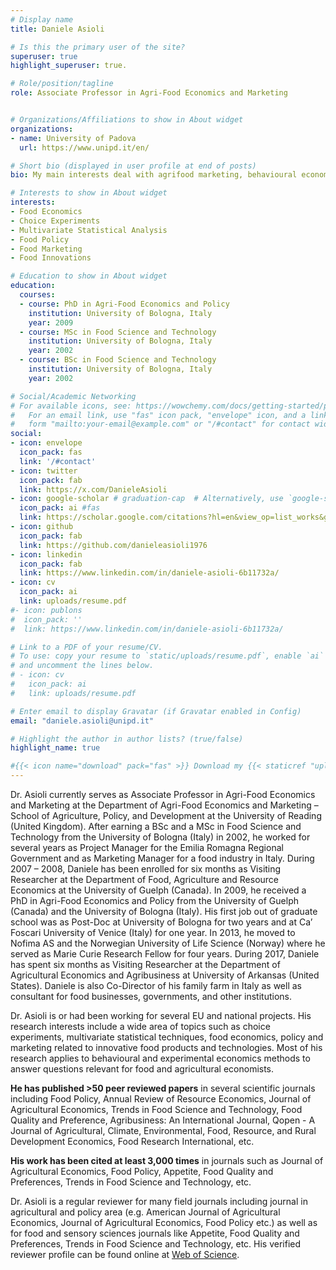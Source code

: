 ```yaml
---
# Display name
title: Daniele Asioli

# Is this the primary user of the site?
superuser: true
highlight_superuser: true.

# Role/position/tagline
role: Associate Professor in Agri-Food Economics and Marketing


# Organizations/Affiliations to show in About widget
organizations:
- name: University of Padova
  url: https://www.unipd.it/en/

# Short bio (displayed in user profile at end of posts)
bio: My main interests deal with agrifood marketing, behavioural economics, consumer research methods, economics of food, food policy, new food product development, new technologies, and multivariate statistical data analysis.

# Interests to show in About widget
interests:
- Food Economics
- Choice Experiments
- Multivariate Statistical Analysis
- Food Policy
- Food Marketing
- Food Innovations

# Education to show in About widget
education:
  courses:
  - course: PhD in Agri-Food Economics and Policy   
    institution: University of Bologna, Italy
    year: 2009
  - course: MSc in Food Science and Technology
    institution: University of Bologna, Italy
    year: 2002
  - course: BSc in Food Science and Technology
    institution: University of Bologna, Italy
    year: 2002

# Social/Academic Networking
# For available icons, see: https://wowchemy.com/docs/getting-started/page-builder/#icons
#   For an email link, use "fas" icon pack, "envelope" icon, and a link in the
#   form "mailto:your-email@example.com" or "/#contact" for contact widget.
social:
- icon: envelope
  icon_pack: fas
  link: '/#contact'
- icon: twitter
  icon_pack: fab
  link: https://x.com/DanieleAsioli
- icon: google-scholar # graduation-cap  # Alternatively, use `google-scholar` icon from `ai` icon pack
  icon_pack: ai #fas
  link: https://scholar.google.com/citations?hl=en&view_op=list_works&gmla=AJsN-F6PBckije25Vu5-_4ey_o6UYRtCtkS5ONMqZK-D3UCtAuRUGT_aJGXZiEty3GIK8UWsyenqMzaIbMH-hh-3eORVmqRE0KmCotnRXwZmFbPeDInRl7I&user=rbUae04AAAAJ 
- icon: github
  icon_pack: fab
  link: https://github.com/danieleasioli1976
- icon: linkedin
  icon_pack: fab
  link: https://www.linkedin.com/in/daniele-asioli-6b11732a/
- icon: cv
  icon_pack: ai
  link: uploads/resume.pdf
#- icon: publons
#  icon_pack: ''
#  link: https://www.linkedin.com/in/daniele-asioli-6b11732a/

# Link to a PDF of your resume/CV.
# To use: copy your resume to `static/uploads/resume.pdf`, enable `ai` icons in `params.toml`, 
# and uncomment the lines below.
# - icon: cv
#   icon_pack: ai
#   link: uploads/resume.pdf

# Enter email to display Gravatar (if Gravatar enabled in Config)
email: "daniele.asioli@unipd.it"

# Highlight the author in author lists? (true/false)
highlight_name: true

#{{< icon name="download" pack="fas" >}} Download my {{< staticref "uploads/resume.pdf" "newtab" >}}resumé{{< /staticref >}}.
---
```


Dr. Asioli currently serves as Associate Professor in Agri-Food Economics and Marketing at the Department of Agri-Food Economics and Marketing – School of Agriculture, Policy, and Development at the University of Reading (United Kingdom). After earning a BSc and a MSc in Food Science and Technology from the University of Bologna (Italy) in 2002, he worked for several years as Project Manager for the Emilia Romagna Regional Government and as Marketing Manager for a food industry in Italy. During 2007 – 2008, Daniele has been enrolled for six months as Visiting Researcher at the Department of Food, Agriculture and Resource Economics at the University of Guelph (Canada). In 2009, he received a PhD in Agri-Food Economics and Policy from the University of Guelph (Canada) and the University of Bologna (Italy). His first job out of graduate school was as Post-Doc at University of Bologna for two years and at Ca’ Foscari University of Venice (Italy) for one year. In 2013, he moved to Nofima AS and the Norwegian University of Life Science (Norway) where he served as Marie Curie Research Fellow for four years. During 2017, Daniele has spent six months as Visiting Researcher at the Department of Agricultural Economics and Agribusiness at University of Arkansas (United States). Daniele is also Co-Director of his family farm in Italy as well as consultant for food businesses, governments, and other institutions.

Dr. Asioli is or had been working for several EU and national projects. His research interests include a wide area of topics such as choice experiments, multivariate statistical techniques, food economics, policy and marketing related to innovative food products and technologies. Most of his research applies to behavioural and experimental economics methods to answer questions relevant for food and agricultural economists.

**He has published >50 peer reviewed papers** in several scientific journals including Food Policy, Annual Review of Resource Economics, Journal of Agricultural Economics, Trends in Food Science and Technology, Food Quality and Preference, Agribusiness: An International Journal, Qopen - A Journal of Agricultural, Climate, Environmental, Food, Resource, and Rural Development Economics, Food Research International,  etc.

**His work has been cited at least 3,000 times** in journals such as Journal of Agricultural Economics, Food Policy, Appetite, Food Quality and Preferences, Trends in Food Science and Technology, etc. 

Dr. Asioli is a regular reviewer for many field journals including journal in agricultural and policy area (e.g. American Journal of Agricultural Economics, Journal of Agricultural Economics, Food Policy etc.) as well as for food and sensory sciences journals like Appetite, Food Quality and Preferences, Trends in Food Science and Technology, etc. His verified reviewer profile can be found online at [Web of Science](https://www.webofscience.com/wos/author/record/LGZ-9768-2024).

